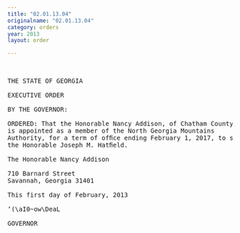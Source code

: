 ```yaml
---
title: "02.01.13.04"
originalname: "02.01.13.04"
category: orders
year: 2013
layout: order

---
```

<pre>
 

THE STATE OF GEORGIA

EXECUTIVE ORDER

BY THE GOVERNOR:

ORDERED: That the Honorable Nancy Addison, of Chatham County, Georgia,
is appointed as a member of the North Georgia Mountains
Authority, for a term of ofﬁce ending February 1, 2017, to succeed
the Honorable Joseph M. Hatﬁeld.

The Honorable Nancy Addison

710 Barnard Street
Savannah, Georgia 31401

This first day of February, 2013

‘(\aI0~ow\DeaL

GOVERNOR

</pre>
